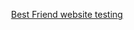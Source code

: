 <p align='center'>
  <a href = "https://docs.google.com/spreadsheets/d/1t8-BA77XRO16d8yrSGIqmqQNsM1rPcMch1Yy1TJO904/edit?usp=sharing" target = _blank>
         Best Friend website testing    
  </a>
</p>
